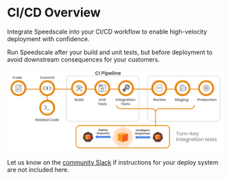 
# CI/CD Overview

Integrate Speedscale into your CI/CD workflow to enable high-velocity
deployment with confidence.

Run Speedscale after your build and unit tests, but before deployment
to avoid downstream consequences for your customers.

![CI Pipeline](./screen-shot-2021-07-19-at-9.12.20-pm.png)

Let us know on the [community Slack](https://slack.speedscale.com) if
instructions for your deploy system are not included here.


